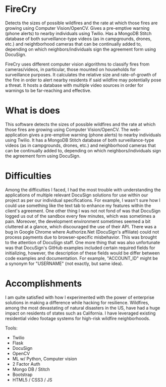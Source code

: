 # FireCry

Detects the sizes of possible wildfires and the rate at which those fires are growing using Computer Vision/OpenCV. Gives a pre-emptive warning (phone alerts) to nearby individuals using Twilio. Has a MongoDB Stitch database of both surveillance-type videos (as in campgrounds, drones, etc.) and neightborhood cameras that can be continually added to, depending on which neighbors/individuals sign the agreement form using DocuSign.

FireCry uses different computer vision algorithms to classify fires from cameras/videos, in particular, those mounted on households for surveillance purposes. It calculates the relative size and rate-of-growth of the fire in order to alert nearby residents if said wildfire may potentially pose a threat. It hosts a database with multiple video sources in order for warnings to be far-reaching and effective.

# What is does

This software detects the sizes of possible wildfires and the rate at which those fires are growing using Computer Vision/OpenCV. The web-application gives a pre-emptive warning (phone alerts) to nearby individuals using Twilio. It has a MongoDB Stitch database of both surveillance-type videos (as in campgrounds, drones, etc.) and neighborhood cameras that can be continually added to, depending on which neighbors/individuals sign the agreement form using DocuSign.

# Difficulties

Among the difficulties I faced, I had the most trouble with understanding the applications of multiple relevant DocuSign solutions for use within our project as per our individual specifications. For example, I wasn't sure how I could use something like the text tab to enhance my features within the client's agreement. One other thing I was not not fond of was that DocuSign logged us out of the sandbox every few minutes, which was sometimes a pain. Moreover, the development environment sometimes seemed a bit cluttered at a glance, which discouraged the use of their API. There was a bug in Google Chrome where Authorize.Net (DocuSign's affiliate) could not process payments due to browser-specific misbehavior. This was brought to the attention of DocuSign staff. One more thing that was also unfortunate was that DocuSign's GitHub examples included certain required fields for initializing, however, the description of these fields would be differ between code examples and documentation. For example, "ACCOUNT_ID" might be a synonym for "USERNAME" (not exactly, but same idea).

# Accomplishments

I am quite satisfied with how I experimented with the power of enterprise solutions in making a difference while hacking for resilience. Wildfires, among the most devastating of natural disasters in the US, have had a huge impact on residents of states such as California. I have leveraged existing residential video footage systems for high-risk wildfire neighborhoods.

Tools:
- Twilio
- Flask
- DocuSign
- OpenCV
- ML w/ Python, Computer vision
- 2 Factor Auth
- Mongo DB / Stitch
- Bootstrap
- HTML5 / CSS3 / JS
